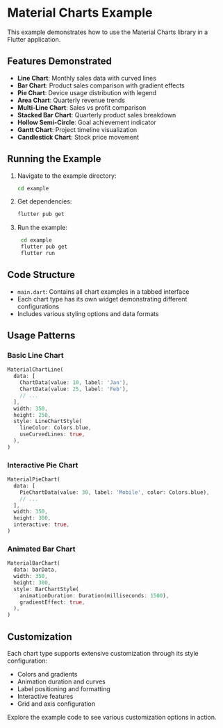 # Material Charts Example

This example demonstrates how to use the Material Charts library in a Flutter application.

## Features Demonstrated

- **Line Chart**: Monthly sales data with curved lines
- **Bar Chart**: Product sales comparison with gradient effects
- **Pie Chart**: Device usage distribution with legend
- **Area Chart**: Quarterly revenue trends
- **Multi-Line Chart**: Sales vs profit comparison
- **Stacked Bar Chart**: Quarterly product sales breakdown
- **Hollow Semi-Circle**: Goal achievement indicator
- **Gantt Chart**: Project timeline visualization
- **Candlestick Chart**: Stock price movement

## Running the Example

1. Navigate to the example directory:

   ```bash
   cd example
   ```

2. Get dependencies:

   ```bash
   flutter pub get
   ```

3. Run the example:
   ```bash
    cd example
    flutter pub get
    flutter run
   ```

## Code Structure

- `main.dart`: Contains all chart examples in a tabbed interface
- Each chart type has its own widget demonstrating different configurations
- Includes various styling options and data formats

## Usage Patterns

### Basic Line Chart

```dart
MaterialChartLine(
  data: [
    ChartData(value: 10, label: 'Jan'),
    ChartData(value: 25, label: 'Feb'),
    // ...
  ],
  width: 350,
  height: 250,
  style: LineChartStyle(
    lineColor: Colors.blue,
    useCurvedLines: true,
  ),
)
```

### Interactive Pie Chart

```dart
MaterialPieChart(
  data: [
    PieChartData(value: 30, label: 'Mobile', color: Colors.blue),
    // ...
  ],
  width: 350,
  height: 300,
  interactive: true,
)
```

### Animated Bar Chart

```dart
MaterialBarChart(
  data: barData,
  width: 350,
  height: 300,
  style: BarChartStyle(
    animationDuration: Duration(milliseconds: 1500),
    gradientEffect: true,
  ),
)
```

## Customization

Each chart type supports extensive customization through its style configuration:

- Colors and gradients
- Animation duration and curves
- Label positioning and formatting
- Interactive features
- Grid and axis configuration

Explore the example code to see various customization options in action.
